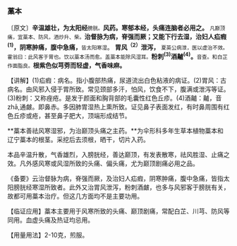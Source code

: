 ### 藁本

〔原文〕**辛温雄壮，为太阳经**<small>膀胱。</small>**风药。寒郁本经，头痛连脑者必用之。** <small>凡巅顶痛，宜藁本、防风，酒炒升、柴。</small>**治督脉为病，脊强而厥；又能下行去湿，治妇人疝瘕<sup>(1)</sup>，阴寒肿痛，腹中急痛，**<small>皆太阳寒湿</small>。 **胃风<sup>（2）</sup>泄泻，**  <small>夏英公病泄，医以虚治不效。霍翁曰：此风客于胃也。饮以藁本汤而愈。盖藁本能除风湿耳。</small>**粉刺<sup>(3)</sup>酒齇<sup>(4)</sup>。**<small>音查。和白芷作面脂良。</small>**根紫色似芎䓖而轻虚，气香味麻。**

【讲解】(1)疝瘕：病名。指小腹部热痛，尿道流出白色粘液的病证。(2)胃风：古病名。由风邪入侵于胃所致。常见颈部多汗，怕风，饮食不下，腹满或泄泻等证。(3)粉刺：又称痤疮。是发于颜面和胸背部的毛囊性红色丘疹。(4)酒齇：齇，音zhā,通皻。即鼻赤。多因肺胃湿热上熏所致。证见鼻子表面发红，有时鼻周围有红色丘疹或疮，甚至鼻子肥大，顶端形成结节。

**藁本善祛风寒湿邪，为治巅顶头痛之主药。**为伞形科多年生草本植物藁本和辽宁藁本的根茎。采挖后去须根，晒干，切片入药。

本品辛温升散，气香雄烈，入膀胱经，善达巅顶，有发表散寒，祛风胜湿、止痛之效。凡外感风寒或风湿所致的头痛、偏头痛，尤为巅顶剧痛必用之品。

《备要》云治督脉为病，脊强而厥，及治妇人疝瘕，阴寒肿痛，腹中急痛，皆指太阳膀胱经寒湿所致者。此外又治胃风泄泻，粉刺酒皻，也多与风邪客于膀胱有关，故都可用藁本治疗。但这几方面均不是主要功用。

【临证应用】藁本主要用于风寒所致的头痛、巅顶剧痛，常配白芷、川芎、防风等同用。血虚头痛及热证均忌用。

【用量用法】2-10克，煎服。
